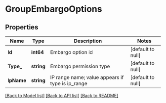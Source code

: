 # GroupEmbargoOptions

## Properties
Name | Type | Description | Notes
------------ | ------------- | ------------- | -------------
**Id** | **int64** | Embargo option id | [default to null]
**Type_** | **string** | Embargo permission type | [default to null]
**IpName** | **string** | IP range name; value appears if type is ip_range | [default to null]

[[Back to Model list]](../README.md#documentation-for-models) [[Back to API list]](../README.md#documentation-for-api-endpoints) [[Back to README]](../README.md)


